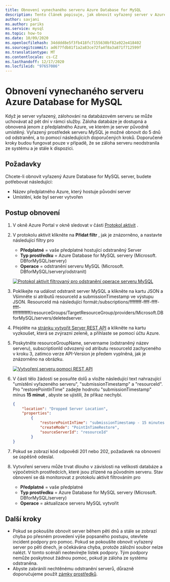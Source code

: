 ```yaml
---
title: Obnovení vynechaného serveru Azure Database for MySQL
description: Tento článek popisuje, jak obnovit vyřazený server v Azure Database for MySQL pomocí Azure Portal.
author: savjani
ms.author: pariks
ms.service: mysql
ms.topic: how-to
ms.date: 10/09/2020
ms.openlocfilehash: 34dddd8e5f3fb418fc7155630bf82a922e418402
ms.sourcegitcommit: ad677fdb81f1a2a83ce72fa4f8a3a871f712599f
ms.translationtype: MT
ms.contentlocale: cs-CZ
ms.lasthandoff: 12/17/2020
ms.locfileid: "97657086"
---
```

# <a name="restore-a-dropped-azure-database-for-mysql-server"></a>Obnovení vynechaného serveru Azure Database for MySQL

Když je server vyřazený, zálohování na databázovém serveru se může uchovávat až pět dní v rámci služby. Záloha databáze je dostupná a obnovená jenom z předplatného Azure, ve kterém je server původně umístěný. Vyřazený prostředek serveru MySQL je možné obnovit do 5 dnů od odstranění, a to pomocí následujících doporučených kroků. Doporučené kroky budou fungovat pouze v případě, že se záloha serveru neodstranila ze systému a je stále k dispozici. 

## <a name="pre-requisites"></a>Požadavky
Chcete-li obnovit vyřazený Azure Database for MySQL server, budete potřebovat následující:
- Název předplatného Azure, který hostuje původní server
- Umístění, kde byl server vytvořen

## <a name="steps-to-restore"></a>Postup obnovení

1. V okně Azure Portal v okně sledovat v části [Protokol aktivit](https://ms.portal.azure.com/#blade/Microsoft_Azure_ActivityLog/ActivityLogBlade) . 

2. V protokolu aktivit klikněte na **Přidat filtr** , jak je znázorněno, a nastavte následující filtry pro 

    - **Předplatné** = vaše předplatné hostující odstraněný Server
    - **Typ prostředku** = Azure Database for MySQL servery (Microsoft. DBforMySQL/servery) 
    - **Operace** = odstranění serveru MySQL (Microsoft. DBforMySQL/servery/odstranit) 
 
     [![Protokol aktivit filtrovaný pro odstranění operace serveru MySQL](./media/howto-restore-dropped-server/activity-log.png)](./media/howto-restore-dropped-server/activity-log.png#lightbox)
   
 3. Poklikejte na událost odstranit server MySQL a klikněte na kartu JSON a Všimněte si atributů resourceId a submissionTimestamp ve výstupu JSON. ResourceId má následující formát:/subscriptions/ffffffff-ffff-ffff-ffff-ffffffffffff/resourceGroups/TargetResourceGroup/providers/Microsoft.DBforMySQL/servers/deletedserver.
 
 4. Přejděte na [stránku vytvořit Server REST API](/rest/api/mysql/servers/create) a klikněte na kartu vyzkoušet, která se zvýrazní zeleně, a přihlaste se pomocí účtu Azure.
 
 5. Poskytněte resourceGroupName, servername (odstraněný název serveru), subscriptionId odvozený od atributu resourceId zachyceného v kroku 3, zatímco verze API-Version je předem vyplněná, jak je znázorněno na obrázku.
 
     [![Vytvoření serveru pomocí REST API](./media/howto-restore-dropped-server/create-server-from-rest-api.png)](./media/howto-restore-dropped-server/create-server-from-rest-api.png#lightbox)
  
 6. V části tělo žádosti se posuňte dolů a vložte následující text nahrazující "umístění vyřazeného serveru", "submissionTimestamp" a "resourceId". Pro "restorePointInTime" zadejte hodnotu "submissionTimestamp" mínus **15 minut** , abyste se ujistili, že příkaz nechybí.
 
    ```json
    {
        "location": "Dropped Server Location",  
        "properties": 
            {
                "restorePointInTime": "submissionTimestamp - 15 minutes",
                "createMode": "PointInTimeRestore",
                "sourceServerId": "resourceId"
            }
    }
    ```

7. Pokud se zobrazí kód odpovědi 201 nebo 202, požadavek na obnovení se úspěšně odeslal. 

8. Vytvoření serveru může trvat dlouho v závislosti na velikosti databáze a výpočetních prostředcích, které jsou zřízené na původním serveru. Stav obnovení se dá monitorovat z protokolu aktivit filtrováním pro 
   - **Předplatné** = vaše předplatné
   - **Typ prostředku** = Azure Database for MySQL servery (Microsoft. DBforMySQL/servery) 
   - **Operace** = aktualizace serveru MySQL vytvořit

## <a name="next-steps"></a>Další kroky
- Pokud se pokoušíte obnovit server během pěti dnů a stále se zobrazí chyba po přesném provedení výše popsaného postupu, otevřete incident podpory pro pomoc. Pokud se pokoušíte obnovit vyřazený server po pěti dnech, je očekávána chyba, protože záložní soubor nelze nalézt. V tomto scénáři neotevírejte lístek podpory. Tým podpory nemůže poskytnout žádnou pomoc, pokud je záloha ze systému odstraněna. 
- Abyste zabránili nechtěnému odstranění serverů, důrazně doporučujeme použít [zámky prostředků](https://techcommunity.microsoft.com/t5/azure-database-for-mysql/preventing-the-disaster-of-accidental-deletion-for-your-mysql/ba-p/825222).